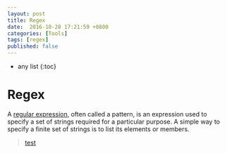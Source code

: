 ```yaml
---
layout: post
title: Regex
date:  2016-10-28 17:21:59 +0800
categories: [Tools]
tags: [regex]
published: false
---
```


* any list
{:toc}

# Regex

A [regular expression](https://en.wikipedia.org/wiki/Regular_expression), often called a pattern, is an expression used to specify a set of strings required for a particular purpose.
A simple way to specify a finite set of strings is to list its elements or members.

> [test](http://www.regexr.com/)
